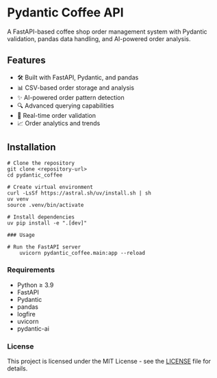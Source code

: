 # Pydantic Coffee API

A FastAPI-based coffee shop order management system with Pydantic validation, pandas data handling, and AI-powered order analysis.

## Features

- 🛠️ Built with FastAPI, Pydantic, and pandas
- 📊 CSV-based order storage and analysis
- ✨ AI-powered order pattern detection
- 🔍 Advanced querying capabilities
- 🚀 Real-time order validation
- 📈 Order analytics and trends

## Installation

```
# Clone the repository
git clone <repository-url>
cd pydantic_coffee

# Create virtual environment
curl -LsSf https://astral.sh/uv/install.sh | sh
uv venv
source .venv/bin/activate

# Install dependencies
uv pip install -e ".[dev]"

### Usage

# Run the FastAPI server
    uvicorn pydantic_coffee.main:app --reload
```

### Requirements
  - Python ≥ 3.9
  - FastAPI
  - Pydantic
  - pandas
  - logfire
  - uvicorn
  - pydantic-ai

### License

This project is licensed under the MIT License - see the [LICENSE](LICENSE) file for details.
```

